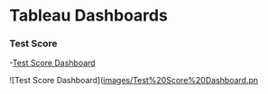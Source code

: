 # Tableau Dashboards

### Test Score
-[Test Score Dashboard](https://public.tableau.com/app/profile/william.r.geesey.jr/viz/TestScore_17283124519100/Dashboard1)

![Test Score Dashboard]([images/Test%20Score%20Dashboard.pn](https://raw.githubusercontent.com/wgeesey/Tableau/main/images/Test%20Score%20Dashboard.png)
